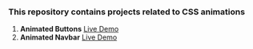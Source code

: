 ### This repository contains projects related to CSS animations

1. **Animated Buttons** [Live Demo](https://codesandbox.io/s/animated-buttons-99h9hq)
2. **Animated Navbar** [Live Demo](https://codesandbox.io/s/animated-navbar-z00ii3)
